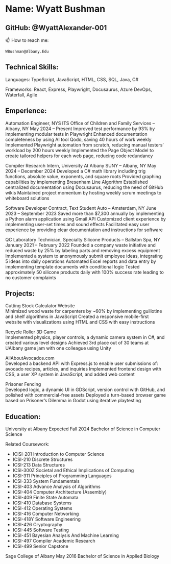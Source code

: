 # Name: Wyatt Bushman
## GitHub: @WyattAlexander-001 
📫 How to reach me: 
```
WBushman@Albany.Edu
```
## Technical Skills:
Languages: TypeScript, JavaScript, HTML, CSS, SQL, Java, C#

Frameworks: React, Express, Playwright, Docusaurus, Azure DevOps, Waterfall, Agile

## Emperience:

Automation Engineer, NYS ITS Office of Children and Family Services – Albany, NY	May 2024 – Present
Improved test performance by 93% by implementing modular tests in Playwright
Enhanced documentation completeness by using AI tool Qodo, saving 40 hours of work weekly
Implemented Playwright automation from scratch, reducing manual testers’ workload by 200 hours weekly
Implemented the Page Object Model to create tailored helpers for each web page, reducing code redundancy

Compiler Research Intern, University At Albany SUNY – Albany, NY	May 2024 – December 2024
Developed a C# math library including trig functions, absolute value, exponents, and square roots 
Provided graphing capabilities by implementing Bresenham Line Algorithm
Established centralized documentation using Docusaurus, reducing the need of GitHub wikis
Maintained project momentum by hosting weekly scrum meetings to whiteboard solutions  

Software Developer Contract, Text Student Auto – Amsterdam, NY	June 2023 – September 2023
Saved more than $7,300 annually by implementing a Python alarm application using Gmail API 
Customized client experience by implementing user-set times and sound effects
Facilitated easy user experience by providing clear documentation and instructions for software

QC Laboratory Technician, Specialty Silicone Products – Ballston Spa, NY	January 2021 – February 2022
Founded a company waste initiative and reduced waste by 25% by labeling parts and removing excess equipment
Implemented a system to anonymously submit employee ideas, integrating 5 ideas into daily operations
Automated Excel reports and data entry by implementing template documents with conditional logic
Tested approximately 50 silicone products daily with 100% success rate leading to no customer complaints 


## Projects:

Cutting Stock Calculator Website	
Minimized wood waste for carpenters by ~60%  by implementing guillotine and shelf algorithms in JavaScript 
Created a responsive mobile-first website with visualizations using HTML and CSS with easy instructions

Recycle Roller 3D Game	
Implemented physics, player controls, a dynamic camera system in C#,  and created various level designs
Achieved 3rd place out of 30 teams at UAlbany game jam with one colleague using Unity 

AllAboutAvocados.com	
Developed a backend API with Express.js to enable user submissions of: avocado recipes, articles, and inquiries
Implemented frontend design with CSS, a user XP system in JavaScript, and added web content 

Prisoner Fencing	
Developed logic, a dynamic UI in GDScript, version control with GitHub, and polished with commercial-free assets
Deployed a turn-based browser game based on Prisoner’s Dilemma in Godot using iterative playtesting


## Education:

University at Albany 	Expected Fall 2024
Bachelor of Science in Computer Science

Related Coursework:
  * ICISI-201 Introduction to Computer Science
  * ICSI-210 Discrete Structures
  * ICSI-213 Data Structures
  * ICSI-300Z Societal and Ethical Implications of Computing
  * ICSI-311 Principles of Programming Languages
  * ICSI-333 System Fundamentals
  * ICSI-403 Advance Analysis of Algorithms
  * ICSI-404 Computer Architecture (Assembly)
  * ICSI-409 Finite State Automata
  * ICSI-410 Database Systems
  * ICSI-412 Operating Systems
  * ICSI-416 Computer Networking
  * ICSI-418Y Software Engineering
  * ICSI-426 Cryptography
  * ICSI-445 Software Testing
  * ICSI-451 Bayesian Analysis And Machine Learning
  * ICSI-497 Compiler Academic Research
  * ICSI-499 Senior Capstone

Sage College of Albany 	May 2016
Bachelor of Science in Applied Biology


